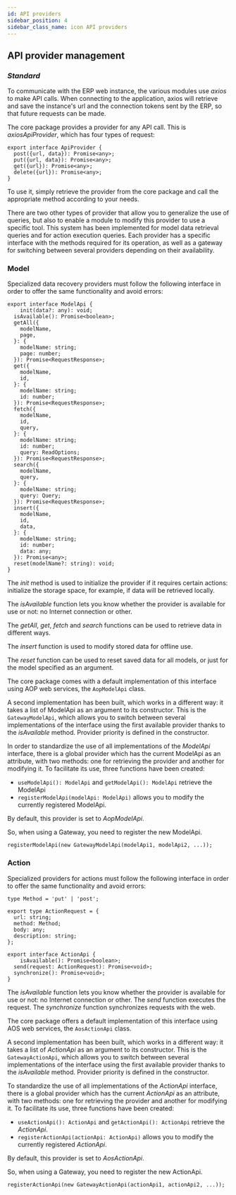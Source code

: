 ```yaml
---
id: API providers
sidebar_position: 4
sidebar_class_name: icon API providers
---
```


## API provider management

### ***Standard***

To communicate with the ERP web instance, the various modules use *axios* to make API calls. When connecting to the application, axios will retrieve and save the instance's url and the connection tokens sent by the ERP, so that future requests can be made.

The core package provides a provider for any API call. This is *axiosApiProvider*, which has four types of request:

```tsx
export interface ApiProvider {
  post({url, data}): Promise<any>;
  put({url, data}): Promise<any>;
  get({url}): Promise<any>;
  delete({url}): Promise<any>;
}
```

To use it, simply retrieve the provider from the core package and call the appropriate method according to your needs.

There are two other types of provider that allow you to generalize the use of queries, but also to enable a module to modify this provider to use a specific tool. This system has been implemented for model data retrieval queries and for action execution queries. Each provider has a specific interface with the methods required for its operation, as well as a gateway for switching between several providers depending on their availability.

### Model

Specialized data recovery providers must follow the following interface in order to offer the same functionality and avoid errors:

```tsx
export interface ModelApi {
	init(data?: any): void;
  isAvailable(): Promise<boolean>;
  getAll({
    modelName,
    page,
  }: {
    modelName: string;
    page: number;
  }): Promise<RequestResponse>;
  get({
    modelName,
    id,
  }: {
    modelName: string;
    id: number;
  }): Promise<RequestResponse>;
  fetch({
    modelName,
    id,
    query,
  }: {
    modelName: string;
    id: number;
    query: ReadOptions;
  }): Promise<RequestResponse>;
  search({
    modelName,
    query,
  }: {
    modelName: string;
    query: Query;
  }): Promise<RequestResponse>;
  insert({
    modelName,
    id,
    data,
  }: {
    modelName: string;
    id: number;
    data: any;
  }): Promise<any>;
  reset(modelName?: string): void;
}
```

The *init* method is used to initialize the provider if it requires certain actions: initialize the storage space, for example, if data will be retrieved locally.

The *isAvailable* function lets you know whether the provider is available for use or not: no Internet connection or other.

The *getAll*, *get*, *fetch* and *search* functions can be used to retrieve data in different ways.

The *insert* function is used to modify stored data for offline use.

The *reset* function can be used to reset saved data for all models, or just for the model specified as an argument.

The core package comes with a default implementation of this interface using AOP web services, the `AopModelApi` class.

A second implementation has been built, which works in a different way: it takes a list of ModelApi as an argument to its constructor. This is the `GatewayModelApi`, which allows you to switch between several implementations of the interface using the first available provider thanks to the *isAvailable* method. Provider priority is defined in the constructor.

In order to standardize the use of all implementations of the *ModelApi* interface, there is a global provider which has the current ModelApi as an attribute, with two methods: one for retrieving the provider and another for modifying it. To facilitate its use, three functions have been created:

- `useModelApi(): ModelApi` and `getModelApi(): ModelApi` retrieve the ModelApi
- `registerModelApi(modelApi: ModelApi)` allows you to modify the currently registered ModelApi.

By default, this provider is set to *AopModelApi*.

So, when using a Gateway, you need to register the new ModelApi.

```tsx
registerModelApi(new GatewayModelApi(modelApi1, modelApi2, ...));
```

### Action

Specialized providers for actions must follow the following interface in order to offer the same functionality and avoid errors:

```tsx
type Method = 'put' | 'post';

export type ActionRequest = {
  url: string;
  method: Method;
  body: any;
  description: string;
};

export interface ActionApi {
	isAvailable(): Promise<boolean>;
  send(request: ActionRequest): Promise<void>;
  synchronize(): Promise<void>;
}
```

The *isAvailable* function lets you know whether the provider is available for use or not: no Internet connection or other. The *send* function executes the request. The *synchronize* function synchronizes requests with the web.

The core package offers a default implementation of this interface using AOS web services, the `AosActionApi` class.

A second implementation has been built, which works in a different way: it takes a list of *ActionApi* as an argument to its constructor. This is the `GatewayActionApi`, which allows you to switch between several implementations of the interface using the first available provider thanks to the *isAvailable* method. Provider priority is defined in the constructor.

To standardize the use of all implementations of the *ActionApi* interface, there is a global provider which has the current *ActionApi* as an attribute, with two methods: one for retrieving the provider and another for modifying it. To facilitate its use, three functions have been created:

- `useActionApi(): ActionApi` and `getActionApi(): ActionApi` retrieve the *ActionApi*.
- `registerActionApi(actionApi: ActionApi)` allows you to modify the currently registered *ActionApi*.

By default, this provider is set to *AosActionApi*.

So, when using a Gateway, you need to register the new ActionApi.

```tsx
registerActionApi(new GatewayActionApi(actionApi1, actionApi2, ...));
```
